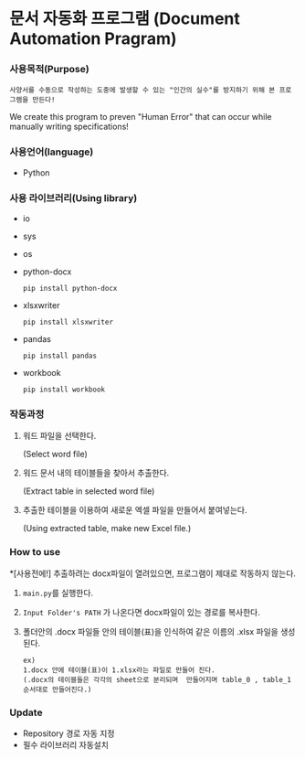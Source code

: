 # 문서 자동화 프로그램 (Document Automation Pragram)

### 사용목적(Purpose)

`사양서를 수동으로 작성하는 도중에 발생할 수 있는 "인간의 실수"를 방지하기 위해 본 프로그램을 만든다!`

We create this program to preven "Human Error" that can occur while manually writing specifications!

### 사용언어(language)

- Python

### 사용 라이브러리(Using library)

- io
- sys
- os
- python-docx

    ```tsx
    pip install python-docx
    ```

- xlsxwriter

    ```tsx
    pip install xlsxwriter
    ```

- pandas

    ```tsx
    pip install pandas
    ```

- workbook

    ```tsx
    pip install workbook
    ```

### 작동과정

1. 워드 파일을 선택한다. 

    (Select word file)

2. 워드 문서 내의 테이블들을 찾아서 추출한다. 

    (Extract table in selected word file)

3. 추출한 테이블을 이용하여 새로운 엑셀 파일을 만들어서 붙여넣는다. 

    (Using extracted table, make new Excel file.)

### How to use

     

*[사용전에!] 추출하려는 docx파일이 열려있으면, 프로그램이 제대로 작동하지 않는다.

1. `main.py`를 실행한다.
2. `Input Folder's PATH` 가 나온다면 docx파일이 있는 경로를 복사한다.
3. 폴더안의 .docx 파일들 안의 테이블(표)을 인식하여 같은 이름의 .xlsx 파일을 생성된다.

    ```tsx
    ex)
    1.docx 안에 테이블(표)이 1.xlsx라는 파일로 만들어 진다.
    (.docx의 테이블들은 각각의 sheet으로 분리되며  만들어지며 table_0 , table_1 순서대로 만들어진다.)
    ```

### Update

- Repository 경로 자동 지정
- 필수 라이브러리 자동설치